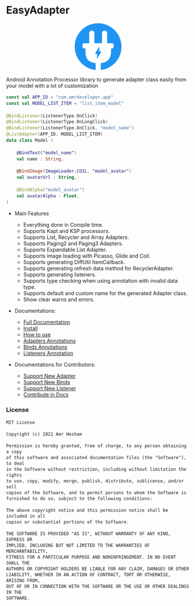 # EasyAdapter
<p align="center">
  <img src="media/ea-logo.png" width="128px" height="128px"/>
</p>

Android Annotation Processor library to generate adapter class easily from your model with a lot of customization

```Kotlin
const val APP_ID = "com.amrdeveloper.app"
const val MODEL_LIST_ITEM = "list_item_model"

@BindListener(ListenerType.OnClick)
@BindListener(ListenerType.OnLongClick)
@BindListener(ListenerType.OnClick, "model_name")
@ListAdapter(APP_ID, MODEL_LIST_ITEM)
data class Model (

    @BindText("model_name")
    val name : String,

    @BindImage(ImageLoader.COIL, "model_avatar")
    val avatarUrl : String,

    @BindAlpha("model_avatar")
    val avatarAlpha : Float,
)
```

- Main Features
  - Everything done in Compile time.
  - Supports Kapt and KSP processors.
  - Supports List, Recycler and Array Adapters.
  - Supports Paging2 and Paging3 Adapters.
  - Supports Expandable List Adapter.
  - Supports image loading with Picasso, Glide and Coil.
  - Supports generating DiffUtil ItemCallback.
  - Supports generating refresh data method for RecyclerAdapter.
  - Supports generating listeners.
  - Supports type checking when using annotation with invalid data type.
  - Supports default and custom name for the generated Adapter class.
  - Show clear warns and errors.

- Documentations:
  - [Full Documentation](https://amrdeveloper.github.io/EasyAdapter/)
  - [Install](docs/install.md)  
  - [How to use](docs/how_to_use.md) 
  - [Adapters Annotations](docs/annotations/adapters.md)
  - [Binds Annotations](docs/annotations/binds.md)
  - [Listeners Annotation](docs/annotations/listeners.md)  

- Documentations for Contributors:
  - [Support New Adapter](docs/contribution/support_new_adapter.md)
  - [Support New Binds](docs/contribution/support_new_bind.md)  
  - [Support New Listener](docs/contribution/support_new_listener.md)
  - [Contribute in Docs](docs/contribution/documentation.md)

### License
```
MIT License

Copyright (c) 2021 Amr Hesham

Permission is hereby granted, free of charge, to any person obtaining a copy
of this software and associated documentation files (the "Software"), to deal
in the Software without restriction, including without limitation the rights
to use, copy, modify, merge, publish, distribute, sublicense, and/or sell
copies of the Software, and to permit persons to whom the Software is
furnished to do so, subject to the following conditions:

The above copyright notice and this permission notice shall be included in all
copies or substantial portions of the Software.

THE SOFTWARE IS PROVIDED "AS IS", WITHOUT WARRANTY OF ANY KIND, EXPRESS OR
IMPLIED, INCLUDING BUT NOT LIMITED TO THE WARRANTIES OF MERCHANTABILITY,
FITNESS FOR A PARTICULAR PURPOSE AND NONINFRINGEMENT. IN NO EVENT SHALL THE
AUTHORS OR COPYRIGHT HOLDERS BE LIABLE FOR ANY CLAIM, DAMAGES OR OTHER
LIABILITY, WHETHER IN AN ACTION OF CONTRACT, TORT OR OTHERWISE, ARISING FROM,
OUT OF OR IN CONNECTION WITH THE SOFTWARE OR THE USE OR OTHER DEALINGS IN THE
SOFTWARE.
```